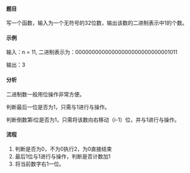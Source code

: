 #### 题目

写一个函数，输入为一个无符号的32位数，输出该数的二进制表示中1的个数。

#### 示例

输入：n = 11, 二进制表示为：00000000000000000000000000001011

输出：3

#### 分析

二进制数一般用位操作非常方便。

判断最后一位是否为1，只需与1进行与操作。

判断倒数第i位是否为1，只需将该数向右移动（i-1）位，并与1进行与操作。

#### 流程

1. 判断是否为0，不为0执行2，为0直接结束
2. 最后1位与1进行与操作，判断是否计数加1
3. 将当前数字右1一位。
